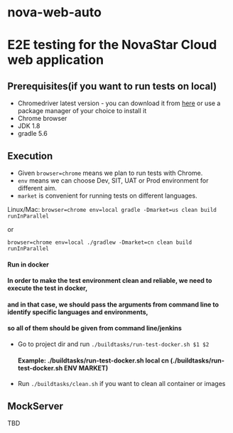 # nova-web-auto

E2E testing for the NovaStar Cloud web application
=====================

## Prerequisites(if you want to run tests on local)

* Chromedriver latest version - you can download it from [here](https://sites.google.com/a/chromium.org/chromedriver/) or use a package manager of your choice to install it
* Chrome browser
* JDK 1.8
* gradle 5.6

## Execution
* Given `browser=chrome` means we plan to run tests with Chrome.
* `env` means we can choose Dev, SIT, UAT or Prod environment for different aim.
* `market` is convenient for running tests on different languages.

Linux/Mac: `browser=chrome env=local gradle -Dmarket=us clean build runInParallel`

or

`browser=chrome env=local ./gradlew -Dmarket=cn clean build runInParallel`

#### Run in docker
#### In order to make the test environment clean and reliable, we need to execute the test in docker, 
#### and in that case, we should pass the arguments from command line to identify specific languages and environments,
#### so all of them should be given from command line/jenkins
* Go to project dir and run `./buildtasks/run-test-docker.sh $1 $2`
  #### Example: ./buildtasks/run-test-docker.sh local cn (./buildtasks/run-test-docker.sh ENV MARKET)
* Run `./buildtasks/clean.sh` if you want to clean all container or images

## MockServer

TBD